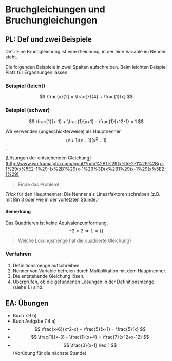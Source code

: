 # Bruchgleichungen und Bruchungleichungen

## PL: Def und zwei Beispiele

Def.: Eine Bruchgleichung ist eine Gleichung, in der eine Variable im Nenner steht.

Die folgenden Beispiele in zwei Spalten aufschreiben. Beim leichten Beispiel Platz für Ergänzungen lassen.

### Beispiel (leicht)

$$ \frac{x}{2} = \frac{7}{4} + \frac{1}{x}  $$

### Beispiel (schwer)

$$ \frac{1}{x-1} + \frac{1}{x+1} - \frac{1}{x^2-1} = 1 $$

Wir verwenden (ungeschickterweise) als Hauptnenner $$ (x+1)(x-1)(x^2-1) $$ .

[Lösungen der entstehenden Gleichung](http://www.wolframalpha.com/input/?i=(x%2B1%29(x%5E2-1%29%2B(x-1%29(x%5E2-1%29-(x%2B1%29(x-1%29%3D(x%2B1%29(x-1%29(x%5E2-1%29)

> Finde das Problem!

*Trick* für den Hauptnenner: Die Nenner als Linearfaktoren schreiben (z.B. mit Bin 3 oder wie in der vorletzten Stunde.)

#### Bemerkung
Das Quadrieren ist keine Äquivalenzumformung.
$$ -2 = 2  \Rightarrow \mathbb{L} = \{ \} $$

> Welche Lösungsmenge hat die quadrierte Gleichung?

### Verfahren

1. Definitionsmenge aufschreiben.
2. Nenner von Variable befreien durch Multiplikation mit dem Hauptnenner.
3. Die entstehende Gleichung lösen.
4. Überprüfen, ob die gefundenen Lösungen in der Definitionsmenge (siehe 1.) sind.

## EA: Übungen

* Buch 7.9 b)
* Buch Aufgabe 7.4 a)
* $$ \frac{x-6}{x^2-x} + \frac{5}{x-1} = \frac{5}{x}  $$
* $$ \frac{1}{x-3} - \frac{1}{x+4} = \frac{7}{x^2+x-12} $$
* $$ \frac{3}{x-1} \leq 1 $$ (Vorübung für die nächste Stunde)
